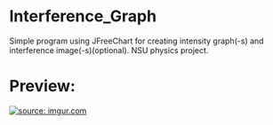 # Interference_Graph
Simple program using JFreeChart for creating intensity graph(-s) and interference image(-s)(optional). NSU physics project.

# Preview:
<a href="https://imgur.com/a7FcV4D"><img src="https://i.imgur.com/a7FcV4D.png" title="source: imgur.com" /></a>
